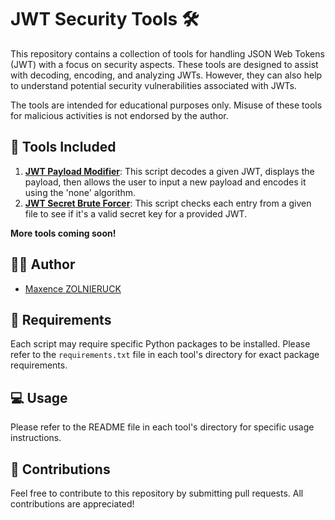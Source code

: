 # JWT Security Tools 🛠️

This repository contains a collection of tools for handling JSON Web Tokens (JWT) with a focus on security aspects. These tools are designed to assist with decoding, encoding, and analyzing JWTs. However, they can also help to understand potential security vulnerabilities associated with JWTs. 

The tools are intended for educational purposes only. Misuse of these tools for malicious activities is not endorsed by the author.

## 🧰 Tools Included

1. **[JWT Payload Modifier](https://github.com/mxcezl/JWT-Tools/tree/main/None%20algorithm%20(CVE-2015-9235))**: This script decodes a given JWT, displays the payload, then allows the user to input a new payload and encodes it using the 'none' algorithm.
2. **[JWT Secret Brute Forcer](https://github.com/mxcezl/JWT-Tools/tree/main/Bruteforce%20JWT%20Secret)**: This script checks each entry from a given file to see if it's a valid secret key for a provided JWT.

__More tools coming soon!__

## 👨‍💻 Author

- [Maxence ZOLNIERUCK](https://github.com/mxcezl)

## 📝 Requirements

Each script may require specific Python packages to be installed. Please refer to the `requirements.txt` file in each tool's directory for exact package requirements.

## 💻 Usage

Please refer to the README file in each tool's directory for specific usage instructions.

## 🚀 Contributions

Feel free to contribute to this repository by submitting pull requests. All contributions are appreciated!